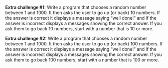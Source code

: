 **Extra challenge #1:**
Write a program that chooses a random number between 1 and 1000.
It then asks the user to go up (or back) 10 numbers.
If the answer is correct it displays a message saying “well done!” and if the answer is incorrect displays a messages showing the correct answer.
If you ask them to go back 10 numbers, start with a number that is 10 or more.

**Extra challenge #2:**
Write a program that chooses a random number between 1 and 1000.
It then asks the user to go up (or back) 100 numbers.
If the answer is correct it displays a message saying “well done!” and if the answer is incorrect displays a messages showing the correct answer.
If you ask them to go back 100 numbers, start with a number that is 100 or more.
